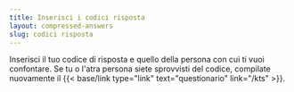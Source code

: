 ```yaml
---
title: Inserisci i codici risposta
layout: compressed-answers
slug: codici risposta
---
```

Inserisci il tuo codice di risposta e quello della persona con cui ti vuoi confontare. Se tu o l'atra persona siete sprovvisti del  codice, compilate nuovamente il {{< base/link type="link" text="questionario" link="/kts" >}}.